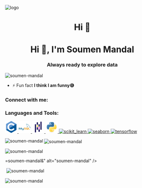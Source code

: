 ![logo](https://github.com/Soumen-Mandal/Soumen-Mandal/blob/main/Black%20Blue%20Simple%20Gaming%20Banner%20Landscape.png)
<h1 align="center">Hi 👋<h1 align="center">Hi 👋, I'm Soumen Mandal</h1>
<h3 align="center">Always ready to explore data</h3>

<p align="left"> <img src="https://komarev.com/ghpvc/?username=soumen-mandal&label=Profile%20views&color=0e75b6&style=flat" alt="soumen-mandal" /> </p>

- ⚡ Fun fact **I think I am funny😅**

<h3 align="left">Connect with me:</h3>
<p align="left">
</p>

<h3 align="left">Languages and Tools:</h3>
<p align="left"> <a href="https://www.cprogramming.com/" target="_blank" rel="noreferrer"> <img src="https://raw.githubusercontent.com/devicons/devicon/master/icons/c/c-original.svg" alt="c" width="40" height="40"/> </a> <a href="https://www.mysql.com/" target="_blank" rel="noreferrer"> <img src="https://raw.githubusercontent.com/devicons/devicon/master/icons/mysql/mysql-original-wordmark.svg" alt="mysql" width="40" height="40"/> </a> <a href="https://pandas.pydata.org/" target="_blank" rel="noreferrer"> <img src="https://raw.githubusercontent.com/devicons/devicon/2ae2a900d2f041da66e950e4d48052658d850630/icons/pandas/pandas-original.svg" alt="pandas" width="40" height="40"/> </a> <a href="https://www.python.org" target="_blank" rel="noreferrer"> <img src="https://raw.githubusercontent.com/devicons/devicon/master/icons/python/python-original.svg" alt="python" width="40" height="40"/> </a> <a href="https://scikit-learn.org/" target="_blank" rel="noreferrer"> <img src="https://upload.wikimedia.org/wikipedia/commons/0/05/Scikit_learn_logo_small.svg" alt="scikit_learn" width="40" height="40"/> </a> <a href="https://seaborn.pydata.org/" target="_blank" rel="noreferrer"> <img src="https://seaborn.pydata.org/_images/logo-mark-lightbg.svg" alt="seaborn" width="40" height="40"/> </a> <a href="https://www.tensorflow.org" target="_blank" rel="noreferrer"> <img src="https://www.vectorlogo.zone/logos/tensorflow/tensorflow-icon.svg" alt="tensorflow" width="40" height="40"/> </a> </p>

<p><img align="left" src="https://github-readme-stats.vercel.app/api/top-langs?username=soumen-mandal&show_icons=true&locale=en&layout=compact" alt="soumen-mandal" /></p>

<p>&nbsp;<img align="center" src="https://github-readme-stats.vercel.app/api?username=soumen-mandal&show_icons=true&locale=en" alt="soumen-mandal" /></p>

<p><img align="center" src="https://github-readme-streak-stats.herokuapp.com/?user=soumen-mandal&" alt="soumen-mandal" /></p>=soumen-mandal&" alt="soumen-mandal" /></p>
<p>&nbsp;<img align="center" src="https://github-readme-stats.vercel.app/api?username=soumen-mandal&show_icons=true&locale=en" alt="soumen-mandal" /></p>

<p><img align="center" src="https://github-readme-streak-stats.herokuapp.com/?user=soumen-mandal&" alt="soumen-mandal" /></p>
